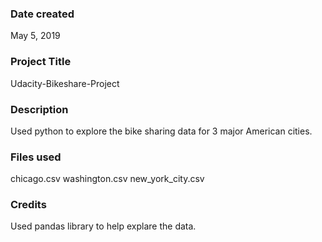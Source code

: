 ### Date created
May 5, 2019

### Project Title
Udacity-Bikeshare-Project   

### Description
Used python to explore the bike sharing data for 3 major American cities. 

### Files used
chicago.csv
washington.csv
new_york_city.csv

### Credits
Used pandas library to help explare the data.

